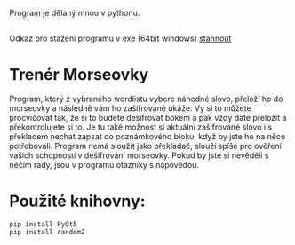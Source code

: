 Program je dělaný mnou v pythonu.

##
Odkaz pro stažení programu v exe (64bit windows) [stáhnout](https://drive.google.com/drive/)
##

# Trenér Morseovky

Program, který z vybraného wordlistu vybere náhodné slovo, přeloží ho do morseovky a následně vám ho zašifrované ukáže. Vy si to můžete procvičovat tak, že si to budete dešifrovat bokem a pak vždy dáte přeložit a překontrolujete si to. Je tu také možnost si aktuální zašifrované slovo i s překladem nechat zapsat do poznámkového bloku, když by jste ho na něco potřebovali. Program nemá sloužit jako překladač, slouží spíše pro ověření vašich schopností v dešifrování morseovky. Pokud by jste si nevěděli s něčím rady, jsou v programu otazníky s nápovědou.

# Použité knihovny:
```
pip install PyQt5
pip install random2
```
